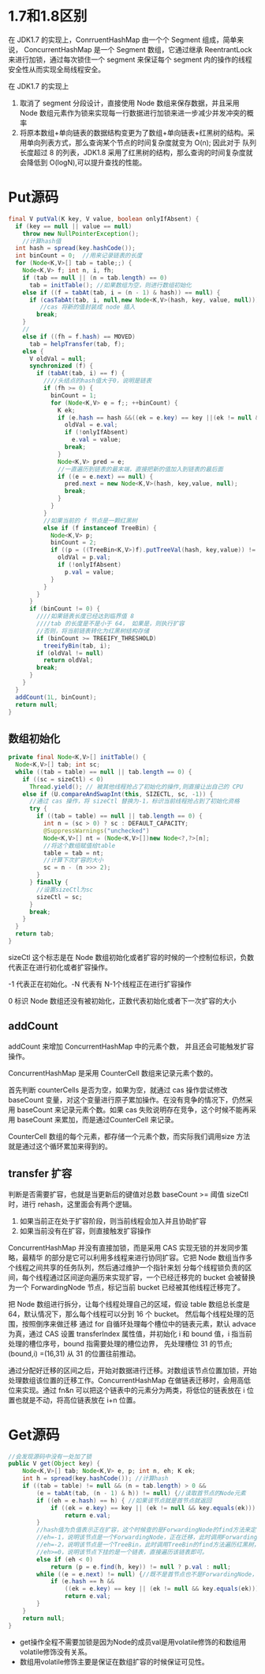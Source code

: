 # 1.7和1.8区别

在 JDK1.7 的实现上，ConrruentHashMap 由一个个 Segment 组成，简单来说， ConcurrentHashMap 是一个 Segment 数组，它通过继承 ReentrantLock 来进行加锁，通过每次锁住一个 segment 来保证每个 segment 内的操作的线程安全性从而实现全局线程安全。

在 JDK1.7 的实现上

1. 取消了 segment 分段设计，直接使用 Node 数组来保存数据，并且采用 Node 数组元素作为锁来实现每一行数据进行加锁来进一步减少并发冲突的概率
2. 将原本数组+单向链表的数据结构变更为了数组+单向链表+红黑树的结构。采用单向列表方式，那么查询某个节点的时间复杂度就变为 O(n); 因此对于 队列长度超过 8 的列表，JDK1.8 采用了红黑树的结构，那么查询的时间复杂度就会降低到 O(logN),可以提升查找的性能。

# Put源码

```java
final V putVal(K key, V value, boolean onlyIfAbsent) {        
  if (key == null || value == null) 
    throw new NullPointerException();  
    //计算hash值       
  int hash = spread(key.hashCode());       
  int binCount = 0;  //用来记录链表的长度      
  for (Node<K,V>[] tab = table;;) {         
    Node<K,V> f; int n, i, fh;           
    if (tab == null || (n = tab.length) == 0)              
      tab = initTable(); //如果数组为空，则进行数组初始化           
    else if ((f = tabAt(tab, i = (n - 1) & hash)) == null) {                
      if (casTabAt(tab, i, null,new Node<K,V>(hash, key, value, null)))                    
         //cas 将新的值封装成 node 插入
        break;                               
    }            
    //
    else if ((fh = f.hash) == MOVED)                
      tab = helpTransfer(tab, f);            
    else {               
      V oldVal = null;              
      synchronized (f) {                
        if (tabAt(tab, i) == f) {                        
          ////头结点的hash值大于0，说明是链表
          if (fh >= 0) {                      
            binCount = 1;                        
            for (Node<K,V> e = f;; ++binCount) {                          
              K ek;                               
              if (e.hash == hash &&((ek = e.key) == key ||(ek != null && key.equals(ek)))) {                           
                oldVal = e.val;                           
                if (!onlyIfAbsent)                               
                  e.val = value;                          
                break;                            
              }
              Node<K,V> pred = e;
              //一直遍历到链表的最末端，直接把新的值加入到链表的最后面
              if ((e = e.next) == null) {                    
                pred.next = new Node<K,V>(hash, key,value, null);                         
                break;                         
              }                       
            }                
          }   
          //如果当前的 f 节点是一颗红黑树
          else if (f instanceof TreeBin) {                  
            Node<K,V> p;                   
            binCount = 2;                        
            if ((p = ((TreeBin<K,V>)f).putTreeVal(hash, key,value)) != null) {                        
              oldVal = p.val;                              
              if (!onlyIfAbsent)                                    
                p.val = value;                         
            }                   
          }                
        }              
      }             
      if (binCount != 0) {
        ////如果链表长度已经达到临界值 8 
        ////tab 的长度是不是小于 64， 如果是，则执行扩容
        //否则，将当前链表转化为红黑树结构存储
        if (binCount >= TREEIFY_THRESHOLD)             
          treeifyBin(tab, i);              
        if (oldVal != null)                
          return oldVal;              
        break;            
      }        
    }       
  }       
  addCount(1L, binCount);     
  return null;   
}
```

## 数组初始化

```java
private final Node<K,V>[] initTable() {     
  Node<K,V>[] tab; int sc;     
  while ((tab = table) == null || tab.length == 0) {          
    if ((sc = sizeCtl) < 0)              
      Thread.yield(); // 被其他线程抢占了初始化的操作,则直接让出自己的 CPU        
    else if (U.compareAndSwapInt(this, SIZECTL, sc, -1)) { 
      //通过 cas 操作，将 sizeCtl 替换为-1，标识当前线程抢占到了初始化资格
      try {            
        if ((tab = table) == null || tab.length == 0) {              
          int n = (sc > 0) ? sc : DEFAULT_CAPACITY;            
          @SuppressWarnings("unchecked")             
          Node<K,V>[] nt = (Node<K,V>[])new Node<?,?>[n];  
          //将这个数组赋值给table
          table = tab = nt; 
          //计算下次扩容的大小
          sc = n - (n >>> 2);           
        }         
      } finally {
        //设置sizeCtl为sc
        sizeCtl = sc;      
      }    
      break;      
    }   
  }   
  return tab;   
}
```

sizeCtl 这个标志是在 Node 数组初始化或者扩容的时候的一个控制位标识，负数代表正在进行初化或者扩容操作。

-1 代表正在初始化。-N 代表有 N-1个线程正在进行扩容操作

0 标识 Node 数组还没有被初始化，正数代表初始化或者下一次扩容的大小

## addCount

 addCount 来增加 ConcurrentHashMap 中的元素个数， 并且还会可能触发扩容操作。

ConcurrentHashMap 是采用 CounterCell 数组来记录元素个数的。

首先判断 counterCells 是否为空，如果为空，就通过 cas 操作尝试修改 baseCount 变量，对这个变量进行原子累加操作。在没有竞争的情况下，仍然采用 baseCount 来记录元素个数。如果 cas 失败说明存在竞争，这个时候不能再采用 baseCount 来累加，而是通过CounterCell 来记录。

CounterCell 数组的每个元素，都存储一个元素个数，而实际我们调用size 方法就是通过这个循环累加来得到的。

## transfer 扩容

  判断是否需要扩容，也就是当更新后的键值对总数 baseCount >= 阈值 sizeCtl 时，进行
rehash，这里面会有两个逻辑。
1. 如果当前正在处于扩容阶段，则当前线程会加入并且协助扩容
 2. 如果当前没有在扩容，则直接触发扩容操作

ConcurrentHashMap 并没有直接加锁，而是采用 CAS 实现无锁的并发同步策略，最精华 的部分是它可以利用多线程来进行协同扩容。它把 Node 数组当作多个线程之间共享的任务队列，然后通过维护一个指针来划 分每个线程锁负责的区间，每个线程通过区间逆向遍历来实现扩容，一个已经迁移完的 bucket 会被替换为一个 ForwardingNode 节点，标记当前 bucket 已经被其他线程迁移完了。

把 Node 数组进行拆分，让每个线程处理自己的区域，假设 table 数组总长度是 64，默认情况下，那么每个线程可以分到 16 个 bucket。 然后每个线程处理的范围，按照倒序来做迁移
 通过 for 自循环处理每个槽位中的链表元素，默认 advace 为真，通过 CAS 设置 transferIndex 属性值，并初始化 i 和 bound 值，i 指当前处理的槽位序号，bound 指需要处理的槽位边界， 先处理槽位 31 的节点; (bound,i) =(16,31) 从 31 的位置往前推动。

通过分配好迁移的区间之后，开始对数据进行迁移。对数组该节点位置加锁，开始处理数组该位置的迁移工作。ConcurrentHashMap 在做链表迁移时，会用高低位来实现。通过 fn&n 可以把这个链表中的元素分为两类，将低位的链表放在 i 位置也就是不动，将高位链表放在 i+n 位置。

# Get源码

```java
//会发现源码中没有一处加了锁
public V get(Object key) {
    Node<K,V>[] tab; Node<K,V> e, p; int n, eh; K ek;
    int h = spread(key.hashCode()); //计算hash
    if ((tab = table) != null && (n = tab.length) > 0 &&
        (e = tabAt(tab, (n - 1) & h)) != null) {//读取首节点的Node元素
        if ((eh = e.hash) == h) { //如果该节点就是首节点就返回
            if ((ek = e.key) == key || (ek != null && key.equals(ek)))
                return e.val;
        }
        //hash值为负值表示正在扩容，这个时候查的是ForwardingNode的find方法来定位到nextTable来
        //eh=-1，说明该节点是一个ForwardingNode，正在迁移，此时调用ForwardingNode的find方法去nextTable里找。
        //eh=-2，说明该节点是一个TreeBin，此时调用TreeBin的find方法遍历红黑树，由于红黑树有可能正在旋转变色，所以find里会有读写锁。
        //eh>=0，说明该节点下挂的是一个链表，直接遍历该链表即可。
        else if (eh < 0)
            return (p = e.find(h, key)) != null ? p.val : null;
        while ((e = e.next) != null) {//既不是首节点也不是ForwardingNode，那就往下遍历
            if (e.hash == h &&
                ((ek = e.key) == key || (ek != null && key.equals(ek))))
                return e.val;
        }
    }
    return null;
}
```

- get操作全程不需要加锁是因为Node的成员val是用volatile修饰的和数组用volatile修饰没有关系。
- 数组用volatile修饰主要是保证在数组扩容的时候保证可见性。

